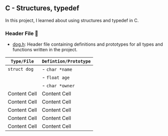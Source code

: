 ## C - Structures, typedef

In this project, I learned about using structures and typedef in C.

### Header File 📁

* [dog.h](https://github.com/KimberlyPeters/alx-low_level_programming/blob/master/0x0E-structures_typedef/dog.h): Header file containing definitions and prototypes for all types and functions written in the project.


| ```Type/File```  | ```Defintion/Prototype``` |
| ------------- | ------------- |
| ```struct dog```  | - ```char *name```   |
|		    | - ```float age```	   |
|		    | - ```char *owner```  |
| Content Cell  | Content Cell  |
| Content Cell  | Content Cell  |
| Content Cell  | Content Cell  |
| Content Cell  | Content Cell  |
| Content Cell  | Content Cell  |
